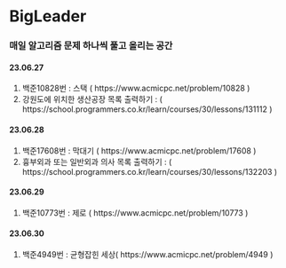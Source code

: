 # BigLeader

### 매일 알고리즘 문제 하나씩 풀고 올리는 공간

#### 23.06.27

<ol>
  <li>백준10828번 : 스택 ( https://www.acmicpc.net/problem/10828 )</li>
  <li>강원도에 위치한 생산공장 목록 출력하기 : ( https://school.programmers.co.kr/learn/courses/30/lessons/131112 )</li>
</ol>

#### 23.06.28

<ol>
  <li>백준17608번 : 막대기 ( https://www.acmicpc.net/problem/17608 )</li>
  <li>흉부외과 또는 일반외과 의사 목록 출력하기
 : ( https://school.programmers.co.kr/learn/courses/30/lessons/132203 )</li>
</ol>


#### 23.06.29

<ol>
  <li>백준10773번 : 제로 ( https://www.acmicpc.net/problem/10773 )</li>
</ol>

#### 23.06.30

<ol>
  <li>백준4949번 : 균형잡힌 세상( https://www.acmicpc.net/problem/4949 )</li>
</ol>

